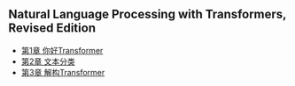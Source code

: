 
## Natural Language Processing with Transformers, Revised Edition

* [第1章 你好Transformer](nlp/transformer01.ipynb)
* [第2章 文本分类](nlp/transformer02.ipynb)
* [第3章 解构Transformer](nlp/transformer03.ipynb)